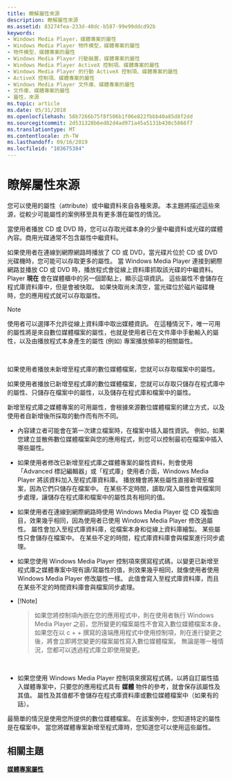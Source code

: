 ```yaml
---
title: 瞭解屬性來源
description: 瞭解屬性來源
ms.assetid: 83274fea-233d-40dc-b587-99e99ddcd92b
keywords:
- Windows Media Player，媒體專案的屬性
- Windows Media Player 物件模型，媒體專案的屬性
- 物件模型、媒體專案的屬性
- Windows Media Player 行動裝置，媒體專案的屬性
- Windows Media Player ActiveX 控制項、媒體專案的屬性
- Windows Media Player 的行動 ActiveX 控制項、媒體專案的屬性
- ActiveX 控制項、媒體專案的屬性
- Windows Media Player 文件庫、媒體專案的屬性
- 文件庫、媒體專案的屬性
- 屬性，來源
ms.topic: article
ms.date: 05/31/2018
ms.openlocfilehash: 58b7266b75f8f506b1f06e822fbbb40a85d8f2dd
ms.sourcegitcommit: 2d531328b6ed82d4ad971a45a5131b430c5866f7
ms.translationtype: MT
ms.contentlocale: zh-TW
ms.lasthandoff: 09/16/2019
ms.locfileid: "103675384"
---
```

# <a name="understanding-attribute-sources"></a>瞭解屬性來源

您可以使用的屬性（attribute）或中繼資料來自各種來源。 本主題將描述這些來源，從較少可能屬性的案例移至具有更多潛在屬性的情況。

當使用者播放 CD 或 DVD 時，您可以存取光碟本身的少量中繼資料或光碟的媒體內容。商用光碟通常不包含屬性中繼資料。

如果使用者在連線到網際網路時播放了 CD 或 DVD，當光碟片位於 CD 或 DVD 光碟機時，您可能可以存取更多的屬性。 當 Windows Media Player 連接到網際網路並播放 CD 或 DVD 時，播放程式會從線上資料庫抓取該光碟的中繼資料。 Player **現在** 會在媒體櫃中的另一個節點上，顯示這項資訊。 這些屬性不會儲存在程式庫資料庫中，但是會被快取。 如果快取尚未清空，當光碟位於磁片磁碟機時，您的應用程式就可以存取屬性。

> [!Note]  
> 使用者可以選擇不允許從線上資料庫中取出媒體資訊。 在這種情況下，唯一可用的屬性將是來自數位媒體檔案的屬性，也就是使用者已在文件庫中手動輸入的屬性，以及由播放程式本身產生的屬性 (例如) 專案播放頻率的相關屬性。

 

如果使用者播放未新增至程式庫的數位媒體檔案，您就可以存取檔案中的屬性。

如果使用者播放已新增至程式庫的數位媒體檔案，您就可以存取只儲存在程式庫中的屬性、只儲存在檔案中的屬性，以及儲存在程式庫和檔案中的屬性。

新增至程式庫之媒體專案的可用屬性，會根據來源數位媒體檔案的建立方式，以及使用者自新增後所採取的動作而有所不同。

-   內容建立者可能會在第一次建立檔案時，在檔案中插入屬性資訊。 例如，如果您建立並散佈數位媒體檔案與您的應用程式，則您可以控制最初在檔案中插入哪些屬性。
-   如果使用者修改已新增至程式庫之媒體專案的屬性資料，則會使用「Advanced 標記編輯器」或「程式庫」使用者介面，Windows Media Player 將該資料加入至程式庫資料庫。 播放機會將某些屬性直接新增至檔案，因為它們只儲存在檔案中。 在某些不定時間，讀取/寫入屬性會與檔案同步處理，讓儲存在程式庫和檔案中的屬性具有相同的值。
-   如果使用者在連線到網際網路時使用 Windows Media Player 從 CD 複製曲目，效果幾乎相同，因為使用者已使用 Windows Media Player 修改過屬性。 屬性會加入至程式庫資料庫，從檔案本身和從線上資料庫繪製。 某些屬性只會儲存在檔案中。 在某些不定的時間，程式庫資料庫會與檔案進行同步處理。
-   如果您使用 Windows Media Player 控制項來撰寫程式碼，以變更已新增至程式庫之媒體專案中現有讀/寫屬性的值，則效果幾乎相同，就像使用者使用 Windows Media Player 修改屬性一樣。 此值會寫入至程式庫資料庫，而且在某些不定的時間資料庫會與檔案同步處理。
-   [!Note]  
    > 如果您將控制項內嵌在您的應用程式中，則在使用者執行 Windows Media Player 之前，您所變更的檔案屬性不會寫入數位媒體檔案本身。 如果您在以 c + + 撰寫的遠端應用程式中使用控制項，則在進行變更之後，將會立即將您變更的檔案屬性寫入數位媒體檔案。 無論是哪一種情況，您都可以透過程式庫立即使用變更。

     

-   如果您使用 Windows Media Player 控制項來撰寫程式碼，以將自訂屬性插入媒體專案中，只要您的應用程式具有 **媒體** 物件的參考，就會保存該屬性及其值。 屬性及其值都不會儲存在程式庫資料庫或數位媒體檔案中（如果有的話）。

最簡單的情況是使用您所提供的數位媒體檔案。 在該案例中，您知道特定的屬性是在檔案中。 當您將媒體專案新增至程式庫時，您知道您可以使用這些屬性。

## <a name="related-topics"></a>相關主題

<dl> <dt>

[**媒體專案屬性**](media-item-attributes.md)
</dt> </dl>

 

 




